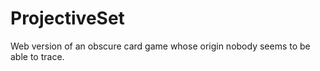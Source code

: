 ProjectiveSet
=============

Web version of an obscure card game whose origin nobody seems to be able to trace.
